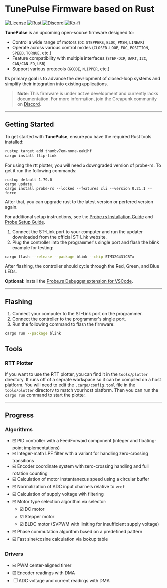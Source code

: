 # TunePulse Firmware based on Rust

[![License](https://img.shields.io/badge/LICENSE-Apache_2.0-blue.svg)](https://github.com/creapunk/TunePulse/blob/main/LICENSE)
[![Rust](https://img.shields.io/badge/Rust-white?logo=rust&logoColor=%23F5822A)](https://www.rust-lang.org/)
[![Discord](https://img.shields.io/discord/1098363068435681290?style=social&logo=discord&label=COMMUNITY)](https://discord.gg/V4aJdTja8v)
[![Ko-fi](https://img.shields.io/badge/Support%20on%20Ko--fi-F16061?style=flat&logo=kofi&logoColor=white&labelColor=%23FF5E5B)](https://ko-fi.com/creapunk)

**TunePulse** is an upcoming open-source firmware designed to:

- Control a wide range of motors (`DC`, `STEPPERS`, `BLDC`, `PMSM`, `LINEAR`)
- Operate across various control modes (`CLOSED-LOOP`, `FOC`, `POSITION`, `SPEED`, `TORQUE`, etc.)
- Feature compatibility with multiple interfaces (`STEP-DIR`, `UART`, `I2C`, `CAN/CAN-FD`, `USB`)
- Support various protocols (`GCODE`, `KLIPPER`, etc.)

Its primary goal is to advance the development of closed-loop systems and simplify their integration into existing applications.

> **Note**: This firmware is under active development and currently lacks documentation.
> For more information, join the Creapunk community on [Discord](https://discord.gg/V4aJdTja8v).

---

## Getting Started

To get started with **TunePulse**, ensure you have the required Rust tools installed:

```bash
rustup target add thumbv7em-none-eabihf
cargo install flip-link
```

For using the rtt plotter, you will need a downgraded version of probe-rs. To get it run the following commands:

```
rustup default 1.79.0
cargo update
cargo install probe-rs --locked --features cli --version 0.21.1 --force
```

After that, you can upgrade rust to the latest version or perfered version again.

For additional setup instructions, see the [Probe.rs Installation Guide](https://probe.rs/docs/getting-started/installation/) and [Probe Setup Guide](https://probe.rs/docs/getting-started/probe-setup/#st-link).

1. Connect the ST-Link port to your computer and run the updater downloaded from the official ST-Link website.
2. Plug the controller into the programmer's single port and flash the blink example for testing:

```bash
cargo flash --release --package blink --chip STM32G431CBTx
```

After flashing, the controller should cycle through the Red, Green, and Blue LEDs.

**Optional**: Install the [Probe.rs Debugger extension for VSCode](https://marketplace.visualstudio.com/items?itemName=probe-rs.probe-rs-debugger).

---

## Flashing

1. Connect your computer to the ST-Link port on the programmer.
2. Connect the controller to the programmer's single port.
3. Run the following command to flash the firmware:

```bash
cargo run --package blink
```

## Tools

### RTT Plotter

If you want to use the RTT plotter, you can find it in the `tools/plotter` directory. It runs off of a seprate workspace so it can be compiled on a host platform. You will need to edit the `.cargo/config.toml` file in the `tools/plotter` directory to match your host platform. Then you can run the `cargo run` command to start the plotter.

---

## Progress

### Algorithms

- ☑️ PID controller with a FeedForward component (integer and floating-point implementations)
- ☑️ Integer-math LPF filter with a variant for handling zero-crossing transitions
- ☑️ Encoder coordinate system with zero-crossing handling and full rotation counting
- ☑️ Calculation of motor instantaneous speed using a circular buffer
- ☑️ Normalization of ADC input channels relative to `vref`
- ☑️ Calculation of supply voltage with filtering
- ☑️ Motor type selection algorithm via selector:
  - ☑️ DC motor
  - ☑️ Stepper motor
  - ☑️ BLDC motor (SVPWM with limiting for insufficient supply voltage)
- ☑️ Phase commutation algorithm based on a predefined pattern
- ☑️ Fast sine/cosine calculation via lookup table

### Drivers

- ☑️ PWM center-aligned timer
- ☑️ Encoder readings with DMA
- ☐ ADC voltage and current readings with DMA
